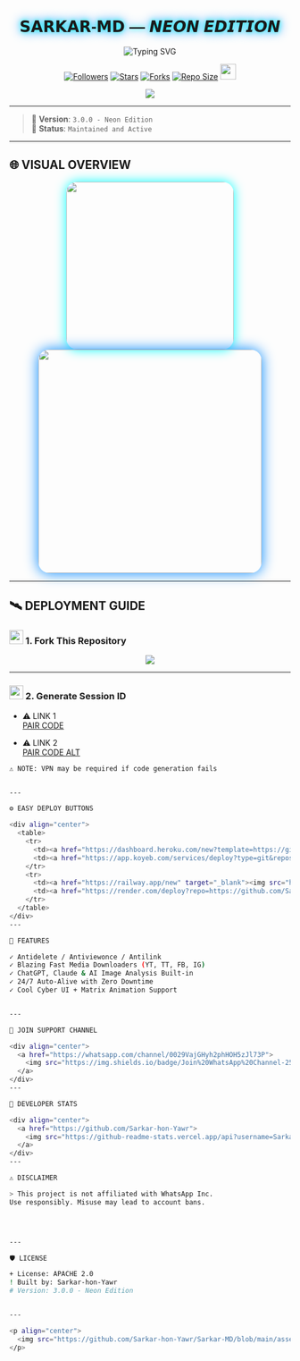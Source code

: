 
<p align="center">
  <h1 align="center" style="font-family: 'Orbitron', sans-serif; text-shadow: 0 0 10px #00ffff, 0 0 20px #0088ff;">𝗦𝗔𝗥𝗞𝗔𝗥-𝗠𝗗 — 𝙉𝙀𝙊𝙉 𝙀𝘿𝙄𝙏𝙄𝙊𝙉</h1>
</p>

<p align="center">
  <img src="https://readme-typing-svg.demolab.com?font=Orbitron&weight=600&size=25&duration=4000&pause=1000&color=00F7FF&center=true&vCenter=true&width=500&lines=VIP+WHATSAPP+BOT;MULTI-DEVICE+SUPPORTED;FUTURISTIC+INTERFACE;BAILEYS+POWERED;HYPERFAST+DEPLOYMENTS" alt="Typing SVG" />
</p>

<div align="center">
  <a href="https://github.com/Sarkar-hon-Yawr/followers"><img title="Followers" src="https://img.shields.io/github/followers/Sarkar-hon-Yawr?color=00ffff&style=for-the-badge&logo=github&logoColor=white"></a>
  <a href="https://github.com/Sarkar-hon-Yawr/Sarkar-MD/stargazers/"><img title="Stars" src="https://img.shields.io/github/stars/Sarkar-hon-Yawr/Sarkar-MD?color=FFCE44&style=for-the-badge&logo=starship&logoColor=white"></a>
  <a href="https://github.com/Sarkar-hon-Yawr/Sarkar-MD/network/members"><img title="Forks" src="https://img.shields.io/github/forks/Sarkar-hon-Yawr/Sarkar-MD?color=FF007F&style=for-the-badge&logo=git&logoColor=white"></a>
  <a href="https://github.com/Sarkar-hon-Yawr/Sarkar-MD"><img title="Repo Size" src="https://img.shields.io/github/repo-size/Sarkar-hon-Yawr/Sarkar-MD?style=for-the-badge&color=FFFF33&logo=files&logoColor=white"></a>
  <a href="https://github.com/Sarkar-hon-Yawr/Sarkar-MD/graphs/commit-activity"><img height="28" src="https://img.shields.io/badge/Maintained%3F-YES-00ff00.svg?style=for-the-badge&logo=gitpod&logoColor=white"></a>
</div>

<p align="center">
  <img src="https://komarev.com/ghpvc/?username=Sarkar-hon-Yawr&label=VISITORS&style=flat-square&color=0002FF" />
</p>

---

> 🚀 **Version**: `3.0.0 - Neon Edition`  
> 📅 **Status**: `Maintained and Active`  

---

## 🌐 VISUAL OVERVIEW

<div align="center">
  <img src="https://files.catbox.moe/ntygp1.jpg" width="300" style="border-radius: 20px; box-shadow: 0 0 20px #00ffff;"/>
</div>

<div align="center">
  <img src="https://i.imgur.com/LyHic3i.gif" width="400" style="border-radius: 20px; box-shadow: 0 0 25px #0088ff;"/>
</div>

---

## 🛰️ DEPLOYMENT GUIDE

### <img src="https://github.com/Sarkar-hon-Yawr/Sarkar-MD/blob/main/assets/forkicon.gif?raw=true" width="25"/> 1. Fork This Repository

<div align="center">
  <a href='https://github.com/Sarkar-hon-Yawr/Sarkar-MD/fork' target="_blank">
    <img src='https://img.shields.io/badge/FORK_THIS_REPO-008000?style=for-the-badge&logo=github&logoColor=white&labelColor=000000'/>
  </a>
</div>

---

### <img src="https://github.com/Sarkar-hon-Yawr/Sarkar-MD/blob/main/assets/keyicon.gif?raw=true" width="25"/> 2. Generate Session ID

- ⚠️ LINK 1  
  [PAIR CODE](https://sarkarmd-session-generator.koyeb.app/)

- ⚠️ LINK 2  
  [PAIR CODE ALT](https://sarkar-md-session-generator.koyeb.app/)

```bash
⚠️ NOTE: VPN may be required if code generation fails


---

⚙️ EASY DEPLOY BUTTONS

<div align="center">
  <table>
    <tr>
      <td><a href="https://dashboard.heroku.com/new?template=https://github.com/Sarkar-hon-Yawr/Sarkar-MD" target="_blank"><img src="https://img.shields.io/badge/Heroku-430098?style=for-the-badge&logo=heroku&logoColor=white"/></a></td>
      <td><a href="https://app.koyeb.com/services/deploy?type=git&repository=Sarkar-hon-Yawr/Sarkar-MD" target="_blank"><img src="https://img.shields.io/badge/Koyeb-FF009D?style=for-the-badge&logo=koyeb&logoColor=white"/></a></td>
    </tr>
    <tr>
      <td><a href="https://railway.app/new" target="_blank"><img src="https://img.shields.io/badge/Railway-FF8700?style=for-the-badge&logo=railway&logoColor=white"/></a></td>
      <td><a href="https://render.com/deploy?repo=https://github.com/Sarkar-hon-Yawr/Sarkar-MD" target="_blank"><img src="https://img.shields.io/badge/Render-000000?style=for-the-badge&logo=render&logoColor=white"/></a></td>
    </tr>
  </table>
</div>
---

🚀 FEATURES

✓ Antidelete / Antiviewonce / Antilink
✓ Blazing Fast Media Downloaders (YT, TT, FB, IG)
✓ ChatGPT, Claude & AI Image Analysis Built-in
✓ 24/7 Auto-Alive with Zero Downtime
✓ Cool Cyber UI + Matrix Animation Support


---

📡 JOIN SUPPORT CHANNEL

<div align="center">
  <a href="https://whatsapp.com/channel/0029VajGHyh2phHOH5zJl73P">
    <img src="https://img.shields.io/badge/Join%20WhatsApp%20Channel-25D366?style=for-the-badge&logo=whatsapp&logoColor=white"/>
  </a>
</div>
---

🧠 DEVELOPER STATS

<div align="center">
  <a href="https://github.com/Sarkar-hon-Yawr">
    <img src="https://github-readme-stats.vercel.app/api?username=Sarkar-hon-Yawr&show_icons=true&theme=dark&border_color=00ffff&title_color=00ffff&icon_color=00ffff" width="400"/>
  </a>
</div>
---

⚠️ DISCLAIMER

> This project is not affiliated with WhatsApp Inc.
Use responsibly. Misuse may lead to account bans.




---

🛡️ LICENSE

+ License: APACHE 2.0
! Built by: Sarkar-hon-Yawr
# Version: 3.0.0 - Neon Edition


---

<p align="center">
  <img src="https://github.com/Sarkar-hon-Yawr/Sarkar-MD/blob/main/assets/endwave.gif?raw=true" width="100%"/>
</p>
